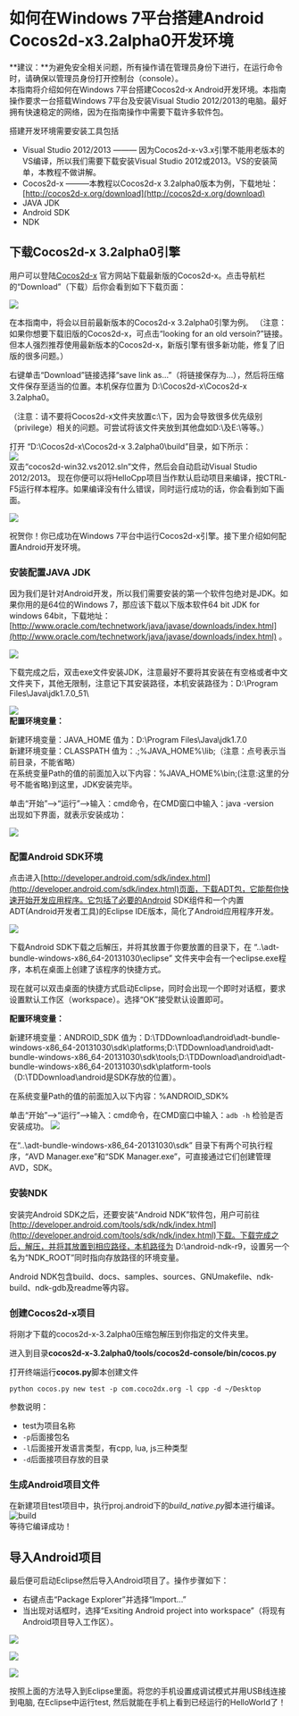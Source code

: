 # 如何在Windows 7平台搭建Android Cocos2d-x3.2alpha0开发环境


**建议：**为避免安全相关问题，所有操作请在管理员身份下进行，在运行命令时，请确保以管理员身份打开控制台（console）。      
本指南将介绍如何在Windows 7平台搭建Cocos2d-x Android开发环境。本指南操作要求一台搭载Windows 7平台及安装Visual Studio 2012/2013的电脑。最好拥有快速稳定的网络，因为在指南操作中需要下载许多软件包。


搭建开发环境需要安装工具包括

- Visual Studio 2012/2013 ——— 因为Cocos2d-x-v3.x引擎不能用老版本的VS编译，所以我们需要下载安装Visual Studio 2012或2013。VS的安装简单，本教程不做讲解。
- Cocos2d-x ———本教程以Cocos2d-x 3.2alpha0版本为例，下载地址：[http://cocos2d-x.org/download](http://cocos2d-x.org/download)
- JAVA JDK
- Android SDK
- NDK


## 下载Cocos2d-x 3.2alpha0引擎
     
用户可以登陆[Cocos2d-x](http://www.cocos2d-x.org/) 官方网站下载最新版的Cocos2d-x。点击导航栏的“Download”（下载）后你会看到如下下载页面：

![](./res/download.png)

在本指南中，将会以目前最新版本的Cocos2d-x 3.2alpha0引擎为例。
（注意：如果你想要下载旧版的Cocos2d-x，可点击“looking for an old versoin?”链接。但本人强烈推荐使用最新版本的Cocos2d-x，新版引擎有很多新功能，修复了旧版的很多问题。）

右键单击“Download”链接选择“save link as…”（将链接保存为…），然后将压缩文件保存至适当的位置。本机保存位置为 D:\Cocos2d-x\Cocos2d-x 3.2alpha0。    
  
（注意：请不要将Cocos2d-x文件夹放置c:\下，因为会导致很多优先级别（privilege）相关的问题。可尝试将该文件夹放到其他盘如D:\及E:\等等。）

打开 “D:\Cocos2d-x\Cocos2d-x 3.2alpha0\build”目录，如下所示：           
![](./res/cocos2dxdirectory.jpg)         
双击“cocos2d-win32.vs2012.sln”文件，然后会自动启动Visual Studio 2012/2013。
现在你便可以将HelloCpp项目当作默认启动项目来编译，按CTRL-F5运行样本程序。如果编译没有什么错误，同时运行成功的话，你会看到如下画面。

![](./res/hello.jpg)

祝贺你！你已成功在Windows 7平台中运行Cocos2d-x引擎。接下里介绍如何配置Android开发环境。


### 安装配置JAVA JDK
因为我们是针对Android开发，所以我们需要安装的第一个软件包绝对是JDK。如果你用的是64位的Windows 7，那应该下载以下版本软件64 bit JDK for windows 64bit，下载地址：[http://www.oracle.com/technetwork/java/javase/downloads/index.html](http://www.oracle.com/technetwork/java/javase/downloads/index.html) 。    

![](./res/jdk_download.jpg)


下载完成之后，双击exe文件安装JDK，注意最好不要将其安装在有空格或者中文文件夹下，其他无限制，注意记下其安装路径，本机安装路径为：D:\Program Files\Java\jdk1.7.0_51\

![](./res/jdk.jpg)           
**配置环境变量：**

新建环境变量：JAVA_HOME 值为：D:\Program Files\Java\jdk1.7.0     
新建环境变量：CLASSPATH  值为：.;%JAVA_HOME%\lib;（注意：点号表示当前目录，不能省略）    
在系统变量Path的值的前面加入以下内容：%JAVA_HOME%\bin;(注意:这里的分号不能省略)到这里，JDK安装完毕。     

单击“开始”—>“运行”—>输入：cmd命令，在CMD窗口中输入：java -version  
出现如下界面，就表示安装成功：

![](./res/cmd_java.jpg)

### 配置Android SDK环境

点击进入[http://developer.android.com/sdk/index.html](http://developer.android.com/sdk/index.html)页面，下载ADT包，它能帮你快速开始开发应用程序。它包括了必要的Android SDK组件和一个内置ADT(Android开发者工具)的Eclipse IDE版本，简化了Android应用程序开发。

![](./res/SDK.jpg)

下载Android SDK下载之后解压，并将其放置于你要放置的目录下，在 “..\adt-bundle-windows-x86_64-20131030\eclipse” 文件夹中会有一个eclipse.exe程序，本机在桌面上创建了该程序的快捷方式。

现在就可以双击桌面的快捷方式启动Eclipse，同时会出现一个即时对话框，要求设置默认工作区（workspace）。选择“OK”接受默认设置即可。

**配置环境变量：**

新建环境变量：ANDROID_SDK 值为：D:\TDDownload\android\adt-bundle-windows-x86_64-20131030\sdk\platforms\;D:\TDDownload\android\adt-bundle-windows-x86_64-20131030\sdk\tools\;D:\TDDownload\android\adt-bundle-windows-x86_64-20131030\sdk\platform-tools（D:\TDDownload\android是SDK存放的位置）。
       
在系统变量Path的值的前面加入以下内容：%ANDROID_SDK%    

单击“开始”—>“运行”—>输入：cmd命令，在CMD窗口中输入：`adb -h` 检验是否安装成功。
![](./res/adb.png)

在“..\adt-bundle-windows-x86_64-20131030\sdk” 目录下有两个可执行程序，“AVD Manager.exe”和“SDK Manager.exe”，可直接通过它们创建管理AVD，SDK。

### 安装NDK
安装完Android SDK之后，还要安装“Android NDK”软件包，用户可前往[http://developer.android.com/tools/sdk/ndk/index.html](http://developer.android.com/tools/sdk/ndk/index.html)下载。下载完成之后，解压，并将其放置到相应路径，本机路径为 D:\android-ndk-r9，设置另一个名为“NDK_ROOT”同时指向存放路径的环境变量。

Android NDK包含build、docs、samples、sources、GNUmakefile、ndk-build、ndk-gdb及readme等内容。


### 创建Cocos2d-x项目
将刚才下载的cocos2d-x-3.2alpha0压缩包解压到你指定的文件夹里。
         
进入到目录**cocos2d-x-3.2alpha0/tools/cocos2d-console/bin/cocos.py**

打开终端运行**cocos.py**脚本创建文件

```
python cocos.py new test -p com.coco2dx.org -l cpp -d ~/Desktop
```

参数说明：

- test为项目名称
- `-p`后面接包名
- `-l`后面接开发语言类型，有cpp, lua, js三种类型
- `-d`后面接项目存放的目录


### 生成Android项目文件

在新建项目test项目中，执行proj.android下的*build_native.py*脚本进行编译。            
![build](res/build.jpg)           
等待它编译成功！

## 导入Android项目
最后便可启动Eclipse然后导入Android项目了。操作步骤如下：

- 右键点击“Package Explorer”并选择“Import…”
- 当出现对话框时，选择“Exsiting Android project into workspace”（将现有Android项目导入工作区）。

![](./res/importandroid.jpg)

![](./res/import.jpg)

![](./res/improt1.jpg)

按照上面的方法导入到Eclipse里面。将您的手机设置成调试模式并用USB线连接到电脑, 在Eclipse中运行test, 然后就能在手机上看到已经运行的HelloWorld了！

